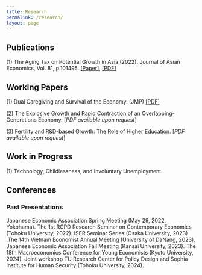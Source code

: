 ```yaml
---
title: Research
permalink: /research/
layout: page
---
```


## Publications

(1) The Aging Tax on Potential Growth in Asia (2022). Journal of Asian Economics, Vol. 81, p.101495. [[Paper]](https://doi.org/10.1016/j.asieco.2022.101495), [[PDF]](https://www.dropbox.com/scl/fi/85aiq8dqzz2n2qy6f6e0q/QTTran_retirement_aging.pdf?rlkey=8ja8bvfr97cbt0xnop2j218mg&st=w5626qhw&dl=0)

## Working Papers

(1) Dual Caregiving and Survival of the Economy. (JMP) [[PDF]](https://www.dropbox.com/scl/fi/s00pcg0017vtyeb364hlc/main_dualcare-copy.pdf?rlkey=koecpcdaoeroijigjm5x4dtzv&st=ep1322kr&dl=0)

(2) The Explosive Growth and Rapid Contraction of an Overlapping-Generations Economy. [*PDF available upon request*]

(3) Fertility and R&D-based Growth: The Role of Higher Education. [*PDF available upon request*]


## Work in Progress

(1) Technology, Childlessness, and Involuntary Unemployment.


## Conferences
### Past Presentations

Japanese Economic Association Spring Meeting (May 29, 2022, Yokohama). The 1st RCPD Research Seminar on Contemporary Economics (Tohoku University, 2022). ISER Seminar Series (Osaka University, 2023) .The 14th Vietnam Economist Annual Meeting (University of DaNang, 2023). Japanese Economic Association Fall Meeting (Kansai University, 2023). The 18th Macroeconomics Conference for Young Economists (Kyoto University, 2024). Joint workshop TU Research Center for Policy Design and Sophia Institute for Human Security (Tohoku University, 2024).
